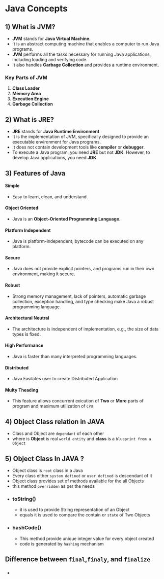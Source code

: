 # Java Concepts 
## 1) What is JVM?
- **JVM** stands for **Java Virtual Machine**.
- It is an abstract computing machine that enables a computer to run Java programs.
- **JVM** performs all the tasks necessary for running Java applications, including loading and verifying code.
- It also handles **Garbage Collection** and provides a runtime environment.

### Key Parts of JVM
1. **Class Loader**
2. **Memory Area**
3. **Execution Engine**
4. **Garbage Collection**

## 2) What is JRE?
- **JRE** stands for **Java Runtime Environment**.
- It is the implementation of JVM, specifically designed to provide an executable environment for Java programs.
- It does not contain development tools like **compiler** or **debugger**.
- To execute a Java program, you need **JRE** but not **JDK**. However, to develop Java applications, you need **JDK**.

## 3) Features of Java
#### Simple
- Easy to learn, clean, and understand.

#### Object Oriented
- Java is an **Object-Oriented Programming Language**.

#### Platform Independent
- Java is platform-independent; bytecode can be executed on any platform.

#### Secure
- Java does not provide explicit pointers, and programs run in their own environment, making it secure.

#### Robust
- Strong memory management, lack of pointers, automatic garbage collection, exception handling, and type checking make Java a robust programming language.

#### Architectural Neutral
- The architecture is independent of implementation, e.g., the size of data types is fixed.

#### High Performance
- Java is faster than many interpreted programming languages.

#### Distributed
- Java Fasilates user to create Distributed Application

#### Multy Theading
- This feature allows concurrent exicution of **Two** or **More** parts of program and maximum utilization of `CPU`

## 4) Object Class relation in JAVA 
- Class and Object are `dependant` of each other
- where is **Object** is real `world entity` and **class** is a `blueprint from a Object`

## 5) Object Class In JAVA ?
- Object class is `root` class in a Java
- Every class either `system defined` or `user defined` is descendant of it
- Object class provides set of methods available for the all Objects
- this method `overridden` as per the needs
- ### toString()
  - it is used to provide String representation of an Object
  - equals it is used to compare the contain or `state` of Two Objects
- ### hashCode()
    - This method provide unique integer value for every object created
    - code is generated by `hashing` mechanism

## Difference  between  `final`,`finaly`, and  `finalize`
- ### 
